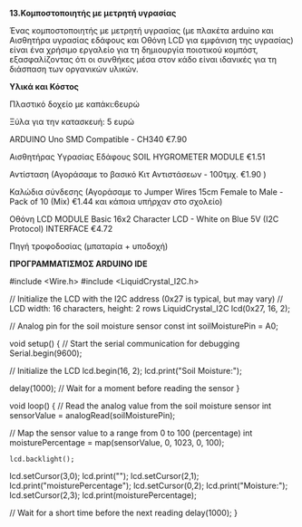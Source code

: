 **13.Κομποστοποιητής με μετρητή υγρασίας**

Ένας κομποστοποιητής με μετρητή υγρασίας (με πλακέτα arduino και Αισθητήρα υγρασίας εδάφους και Οθόνη LCD για εμφάνιση της υγρασίας) είναι ένα χρήσιμο εργαλείο για τη δημιουργία ποιοτικού κομπόστ, εξασφαλίζοντας ότι οι συνθήκες μέσα στον κάδο είναι ιδανικές για τη διάσπαση των οργανικών υλικών.

**Υλικά και Κόστος**

Πλαστικό δοχείο με καπάκι:6ευρώ

Ξύλα για την κατασκευή: 5 ευρώ

ARDUINO Uno SMD Compatible - CH340  €7.90

Αισθητήρας Υγρασίας Εδάφους SOIL HYGROMETER MODULE €1.51

Αντίσταση (Αγοράσαμε το βασικό  Κιτ Αντιστάσεων - 100τμχ.  €1.90 )

Καλώδια σύνδεσης (Αγοράσαμε το Jumper Wires 15cm Female to Male - Pack of 10 (Mix) €1.44 και κάποια υπήρχαν στο σχολείο)

Οθόνη LCD MODULE Basic 16x2 Character LCD - White on Blue 5V (I2C Protocol) INTERFACE  €4.72

Πηγή τροφοδοσίας (μπαταρία + υποδοχή)




**ΠΡΟΓΡΑΜΜΑΤΙΣΜΟΣ ARDUINO IDE**


#include <Wire.h>
#include <LiquidCrystal_I2C.h>

// Initialize the LCD with the I2C address (0x27 is typical, but may vary)
// LCD width: 16 characters, height: 2 rows
LiquidCrystal_I2C lcd(0x27, 16, 2);

// Analog pin for the soil moisture sensor
const int soilMoisturePin = A0;

void setup() {
  // Start the serial communication for debugging
  Serial.begin(9600);

  // Initialize the LCD
  lcd.begin(16, 2);
  lcd.print("Soil Moisture:");

  delay(1000); // Wait for a moment before reading the sensor
}

void loop() {
  // Read the analog value from the soil moisture sensor
  int sensorValue = analogRead(soilMoisturePin);

  // Map the sensor value to a range from 0 to 100 (percentage)
  int moisturePercentage = map(sensorValue, 0, 1023, 0, 100);

    lcd.backlight();
  lcd.setCursor(3,0);
  lcd.print("");
  lcd.setCursor(2,1);
  lcd.print("moisturePercentage");
   lcd.setCursor(0,2);
  lcd.print("Moisture:");
   lcd.setCursor(2,3);
  lcd.print(moisturePercentage);

  // Wait for a short time before the next reading
  delay(1000);
}


